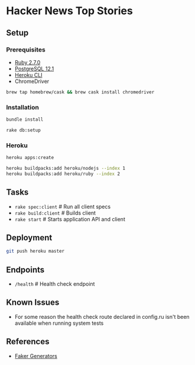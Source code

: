 # Hacker News Top Stories

## Setup
### Prerequisites
- [Ruby 2.7.0](https://www.ruby-lang.org/en/documentation/installation/)
- [PostgreSQL 12.1](https://www.postgresql.org/docs/12/tutorial-install.html)
- [Heroku CLI](https://devcenter.heroku.com/articles/heroku-cli)
- ChromeDriver
```sh
brew tap homebrew/cask && brew cask install chromedriver
```
### Installation
```sh
bundle install
```
```sh
rake db:setup
```
### Heroku
```sh
heroku apps:create
```
```sh
heroku buildpacks:add heroku/nodejs --index 1
heroku buildpacks:add heroku/ruby --index 2
```
## Tasks
- `rake spec:client`  # Run all client specs
- `rake build:client` # Builds client
- `rake start` # Starts application API and client
## Deployment
```sh
git push heroku master
```
## Endpoints
- `/health` # Health check endpoint
## Known Issues
- For some reason the health check route declared in config.ru isn't been available when running system tests
## References
- [Faker Generators](https://github.com/faker-ruby/faker#generators)